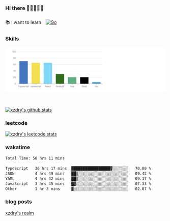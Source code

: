 ### Hi there 👋👋👋👋👋

 :books: I want to learn <a href="https://go.dev/" target="_blank"><img style="margin: 10px" src="https://profilinator.rishav.dev/skills-assets/go-original.svg" alt="Go" height="50" /></a>  

### Skills
![](img/2022-09-05-22-04-20.png)

<br />

[![xzdry's github stats](https://github-readme-stats.vercel.app/api?username=xzdry&count_private=true&show_icons=true&theme=vue)](https://github.com/xzdry)

### leetcode
[![xzdry's leetcode stats](https://leetcard.jacoblin.cool/xzdry-2?theme=light&font=Anek%20Kannada&site=cn)](https://leetcode.cn/u/xzdry-2/)

### wakatime
<!--START_SECTION:waka-->

```text
Total Time: 50 hrs 11 mins

TypeScript   36 hrs 17 mins  █████████████████▓░░░░░░░   70.80 %
JSON         4 hrs 49 mins   ██▒░░░░░░░░░░░░░░░░░░░░░░   09.42 %
YAML         4 hrs 42 mins   ██▒░░░░░░░░░░░░░░░░░░░░░░   09.17 %
JavaScript   3 hrs 45 mins   █▓░░░░░░░░░░░░░░░░░░░░░░░   07.33 %
Other        1 hr 3 mins     ▓░░░░░░░░░░░░░░░░░░░░░░░░   02.07 %
```

<!--END_SECTION:waka-->

### blog posts
[xzdry's realm](https://www.justdry.net/)
